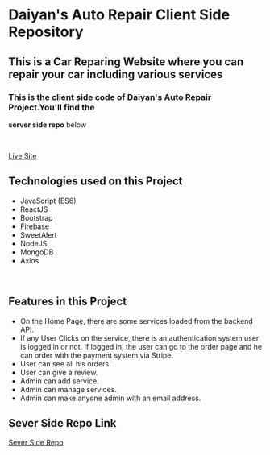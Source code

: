 # Daiyan's Auto Repair Client Side Repository

## This is a Car Reparing Website where you can repair your car including various services

### This is the client side code of Daiyan's Auto Repair Project.You'll find the

**server side repo** below

<br>

[Live Site](https://daiyans-auto-repair.web.app/)

## Technologies used on this Project

- JavaScript (ES6)
- ReactJS
- Bootstrap
- Firebase
- SweetAlert
- NodeJS
- MongoDB
- Axios

<br>

## Features in this Project

- On the Home Page, there are some services loaded from the backend API.
- If any User Clicks on the service, there is an authentication system user is logged in or not. If logged in, the user can go to the order page and he can order with the payment system via Stripe.
- User can see all his orders.
- User can give a review.
- Admin can add service.
- Admin can manage services.
- Admin can make anyone admin with an email address.

## Sever Side Repo Link

[Sever Side Repo](https://github.com/coderDaiyan/daiyans-auto-repair-server)
